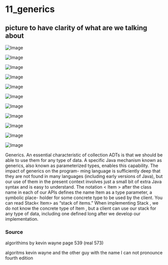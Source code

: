 # 11_generics

## picture to have clarity of what are we talking about


![Image](img/genericsPcitureToknowWhatAreWeTalkingAbout.png "generics Pciture To know What Are We Talking About image")

![Image](img/genericsPart1.png "generics part 1 image")

![Image](img/genericsPart2.png "generics part 2 image")

![Image](img/genericsPart3.png "generics part 3 image")

![Image](img/genericsPart4.png "generics part 4 image")

![Image](img/genericsPart5.png "generics part 5 image")

![Image](img/genericsPart6.png "generics part 6 image")

![Image](img/genericsPart7.png "generics part 7 image")

![Image](img/genericsPart8.png "generics part 8 image")

![Image](img/genericsPart9.png "generics part 9 image")

![Image](img/genericsPart10.png "generics part 10 image")


Generics. An essential characteristic of collection ADTs is that we should be able to use
them for any type of data. A specific Java mechanism known as generics, also known
as parameterized types, enables this capability. The impact of generics on the program-
ming language is sufficiently deep that they are not found in many languages (including
early versions of Java), but our use of them in the present context involves just a small
bit of extra Java syntax and is easy to understand. The notation < Item > after the class
name in each of our APIs defines the name Item as a type parameter, a symbolic place-
holder for some concrete type to be used by the client. You can read Stack< Item>  as
“stack of items.” When implementing Stack , we do not know the concrete type of Item ,
but a client can use our stack for any type of data, including one defined long after we
develop our implementation.

### Source

algorithims by kevin wayne page 539 (real 573)

algoritms kevin wayne and the other guy with the name I can not pronounce fourth edition 

